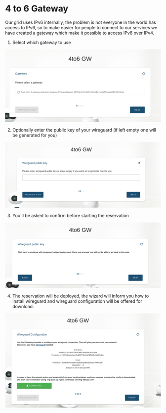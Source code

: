 # 4 to 6 Gateway

Our grid uses IPv6 internally, the problem is not everyone in the world has access to IPv6, so to make easier for people to connect to our services we have created a gateway which make it possible to access IPv6 over IPv4.

1. Select which gateway to use

![Choose gateway](img/four_to_six_choose_gateway.png)

2. Optionally enter the public key of your wireguard (if left empty one will be generated for you)

![Choose public key](img/four_to_six_choose_wg_public_key.png)

3. You'll be asked to confirm before starting the reservation

![Choose public key](img/four_to_six_confirmation.png)

4. The reservation will be deployed, the wizard will inform you how to install wireguard and wireguard configuration will be offered for download.

![Install wireguard](img/four_to_six_success.png)

<!--- to be deleted once link in sdk moved to solution_four_to_six_gateway --->
